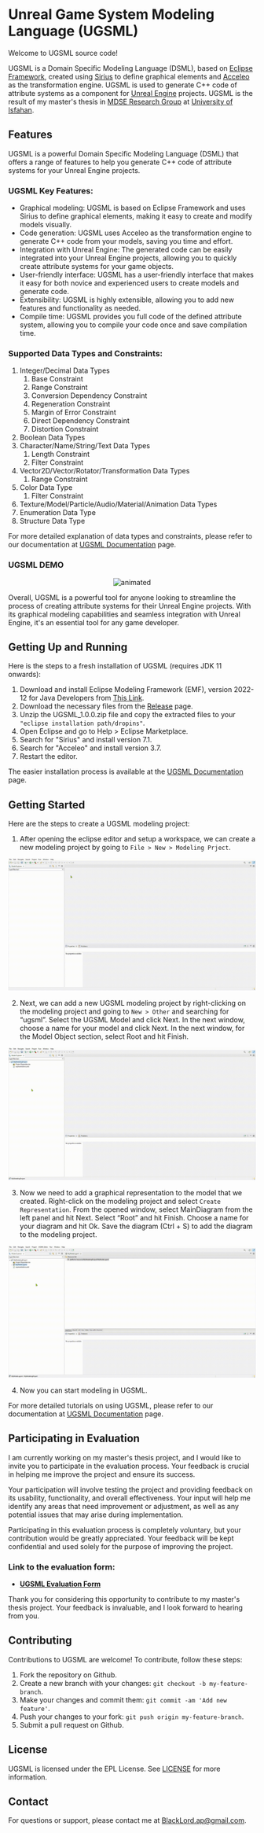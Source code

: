 # Unreal Game System Modeling Language (UGSML)

Welcome to UGSML source code!

UGSML is a Domain Specific Modeling Language (DSML), based on [Eclipse Framework](https://www.eclipse.org), created using [Sirius](https://www.eclipse.org/sirius) to define graphical elements and [Acceleo](https://www.eclipse.org/acceleo) as the transformation engine. UGSML is used to generate C++ code of attribute systems as a component for [Unreal Engine](http://www.unrealengine.com) projects. UGSML is the result of my master's thesis in [MDSE Research Group](https://mdse.ui.ac.ir) at [University of Isfahan](https://ui.ac.ir/en).

## Features
UGSML is a powerful Domain Specific Modeling Language (DSML) that offers a range of features to help you generate C++ code of attribute systems for your Unreal Engine projects.

### UGSML Key Features:
- Graphical modeling: UGSML is based on Eclipse Framework and uses Sirius to define graphical elements, making it easy to create and modify models visually.
- Code generation: UGSML uses Acceleo as the transformation engine to generate C++ code from your models, saving you time and effort.
- Integration with Unreal Engine: The generated code can be easily integrated into your Unreal Engine projects, allowing you to quickly create attribute systems for your game objects.
- User-friendly interface: UGSML has a user-friendly interface that makes it easy for both novice and experienced users to create models and generate code.
- Extensibility: UGSML is highly extensible, allowing you to add new features and functionality as needed.
- Compile time: UGSML provides you full code of the defined attribute system, allowing you to compile your code once and save compilation time.

### Supported Data Types and Constraints:
1. Integer/Decimal Data Types
    1. Base Constraint
    2. Range Constraint
    3. Conversion Dependency Constraint
    4. Regeneration Constraint
    5. Margin of Error Constraint
    6. Direct Dependency Constraint
    7. Distortion Constraint
2. Boolean Data Types
3. Character/Name/String/Text Data Types
    1. Length Constraint
    2. Filter Constraint
4. Vector2D/Vector/Rotator/Transformation Data Types
    1. Range Constraint
5. Color Data Type
    1. Filter Constraint
6. Texture/Model/Particle/Audio/Material/Animation Data Types
7. Enumeration Data Type
8. Structure Data Type

For more detailed explanation of data types and constraints, please refer to our documentation at [UGSML Documentation](https://hail-target-97a.notion.site/345dc4a516474bcbbb1fd0fa773d5c49?v=d31a38e0cb61462c8ba0cf950b87b62b) page.

### UGSML DEMO
<p align="center">
  <img src="Resources/UGSMLDemo.gif" alt="animated" />
</p>

Overall, UGSML is a powerful tool for anyone looking to streamline the process of creating attribute systems for their Unreal Engine projects. With its graphical modeling capabilities and seamless integration with Unreal Engine, it's an essential tool for any game developer.

## Getting Up and Running
Here is the steps to a fresh installation of UGSML (requires JDK 11 onwards):
1. Download and install Eclipse Modeling Framework (EMF), version 2022-12 for Java Developers from [This Link](https://mirror.dogado.de/eclipse/technology/epp/downloads/release/2022-12/R/eclipse-modeling-2022-12-R-win32-x86_64.zip).
2. Download the necessary files from the [Release](https://github.com/AmirrezaPayandeh/UGSML/releases/tag/V1.0.0) page.
3. Unzip the UGSML_1.0.0.zip file and copy the extracted files to your `"eclipse installation path/dropins"`.
4. Open Eclipse and go to Help > Eclipse Marketplace.
5. Search for "Sirius" and install version 7.1.
6. Search for "Acceleo" and install version 3.7.
7. Restart the editor.

The easier installation process is available at the [UGSML Documentation](https://hail-target-97a.notion.site/345dc4a516474bcbbb1fd0fa773d5c49?v=d31a38e0cb61462c8ba0cf950b87b62b) page.

## Getting Started
Here are the steps to create a UGSML modeling project:
1. After opening the eclipse editor and setup a workspace, we can create a new modeling project by going to `File > New > Modeling Prject`.

<p align="center">
  <img src="Resources/CreatingModelingProject.gif" alt="animated" />
</p>

2. Next, we can add a new UGSML modeling project by right-clicking on the modeling project and going to `New > Other` and searching for “ugsml”. Select the UGSML Model and click Next. In the next window, choose a name for your model and click Next. In the next window, for the Model Object section, select Root and hit Finish.

<p align="center">
  <img src="Resources/CreatingUGSMLModel.gif" alt="animated" />
</p>

3. Now we need to add a graphical representation to the model that we created. Right-click on the modeling project and select `Create Representation`. From the opened window, select MainDiagram from the left panel and hit Next. Select “Root” and hit Finish. Choose a name for your diagram and hit Ok. Save the diagram (Ctrl + S) to add the diagram to the modeling project.

<p align="center">
  <img src="Resources/CreatingGraphicalEditor.gif" alt="animated" />
</p>

4. Now you can start modeling in UGSML.

For more detailed tutorials on using UGSML, please refer to our documentation at [UGSML Documentation](https://hail-target-97a.notion.site/345dc4a516474bcbbb1fd0fa773d5c49?v=d31a38e0cb61462c8ba0cf950b87b62b) page.

## Participating in Evaluation
I am currently working on my master's thesis project, and I would like to invite you to participate in the evaluation process. Your feedback is crucial in helping me improve the project and ensure its success.

Your participation will involve testing the project and providing feedback on its usability, functionality, and overall effectiveness. Your input will help me identify any areas that need improvement or adjustment, as well as any potential issues that may arise during implementation.

Participating in this evaluation process is completely voluntary, but your contribution would be greatly appreciated. Your feedback will be kept confidential and used solely for the purpose of improving the project.

### Link to the evaluation form:

* **[UGSML Evaluation Form](https://docs.google.com/forms/d/e/1FAIpQLSfMlBpNXcuGcpC2mJi0lkzucVOueUiCJq7T_PHnVVU4p1KWRg/viewform)**

Thank you for considering this opportunity to contribute to my master's thesis project. Your feedback is invaluable, and I look forward to hearing from you.

## Contributing
Contributions to UGSML are welcome! To contribute, follow these steps:

1. Fork the repository on Github.
2. Create a new branch with your changes: `git checkout -b my-feature-branch`.
3. Make your changes and commit them: `git commit -am 'Add new feature'`.
4. Push your changes to your fork: `git push origin my-feature-branch`.
5. Submit a pull request on Github.

## License
UGSML is licensed under the EPL License. See [LICENSE](https://github.com/AmirrezaPayandeh/UGSML/blob/master/LICENSE) for more information.

## Contact
For questions or support, please contact me at BlackLord.ap@gmail.com.
